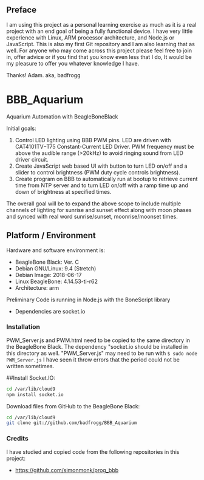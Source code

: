 ## Preface
I am using this project as a personal learning exercise as much as it is a real project with an end goal of being a fully functional device. I have very little experience with Linux, ARM processor architecture, and Node.js or JavaScript. This is also my first Git repository and I am also learning that as well.
For anyone who may come across this project please feel free to join in, offer advice or if you find that you know even less that I do, It would be my pleasure to offer you whatever knowledge I have.

Thanks! Adam. aka, badfrogg

# BBB_Aquarium
Aquarium Automation with BeagleBoneBlack

Initial goals:
1. Control LED lighting using BBB PWM pins. LED are driven with CAT4101TV−T75 Constant-Current LED Driver. PWM frequency must be above the audible range (>20kHz) to avoid ringing sound from LED driver circuit.
2. Create JavaScript web based UI with button to turn LED on/off and a slider to control brightness (PWM duty cycle controls brightness).
3. Create program on BBB to automatically run at bootup to retrieve current time from NTP server and to turn LED on/off with a ramp time up and down of brightness at specified times.

The overall goal will be to expand the above scope to include multiple channels of lighting for sunrise and sunset effect along with moon phases and synced with real word sunrise/sunset, moonrise/moonset times.


## Platform / Environment

Hardware and software environment is:
* BeagleBone Black: Ver. C
* Debian GNU/Linux: 9.4 (Stretch)
* Debian Image:     2018-06-17
* Linux BeagleBone: 4.14.53-ti-r62
* Architecture:     arm

Preliminary Code is running in Node.js with the BoneScript library
* Dependencies are socket.io

### Installation
PWM_Server.js and PWM.html need to be copied to the same directory in the BeagleBone Black. The dependency "socket.io should be installed in this directory as well. "PWM_Server.js" may need to be run with ```$ sudo node PWM_Server.js``` I have seen it throw errors that the period could not be written sometimes.

##Install Socket.IO:

````sh
cd /var/lib/cloud9
npm install socket.io
````

Download files from GitHub to the BeagleBone Black:

````sh
cd /var/lib/cloud9
git clone git://github.com/badfrogg/BBB_Aquarium
````

### Credits
I have studied and copied code from the following repositories in this project:
* https://github.com/simonmonk/prog_bbb
